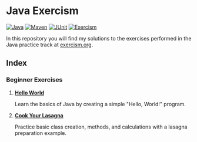 # Java Exercism

[![Java](https://img.shields.io/badge/Java-ED8B00?style=for-the-badge&logoColor=white)](https://www.java.com/es/)
[![Maven](https://img.shields.io/badge/Apache_Maven-C71A36?style=for-the-badge&logo=apachemaven&logoColor=white)](https://maven.apache.org/)
[![JUnit](https://img.shields.io/badge/JUnit-25A162?style=for-the-badge&logo=junit5&logoColor=white)](https://junit.org/junit5/)
[![Exercism](https://img.shields.io/badge/Exercism-009CAB?style=for-the-badge&logo=exercism&logoColor=white)](https://exercism.org)

In this repository you will find my solutions to the exercises performed in the Java practice track at [exercism.org](https://exercism.org).

## Index

### Beginner Exercises

1. [**Hello World**](./src/main/java/com/dfm18/exercism/helloworld/)

   Learn the basics of Java by creating a simple "Hello, World!" program.

2. [**Cook Your Lasagna**](./src/main/java/com/dfm18/exercism/cookyourlasagna/)

   Practice basic class creation, methods, and calculations with a lasagna preparation example.
